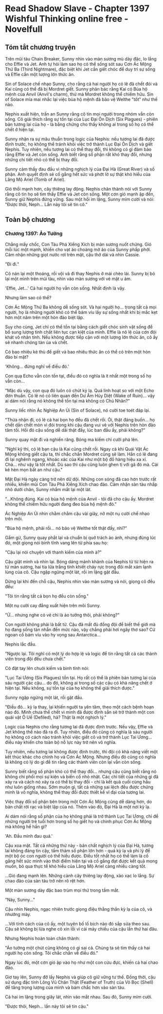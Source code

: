 # Read Shadow Slave - Chapter 1397 Wishful Thinking online free - Novelfull

## Tóm tắt chương truyện

Trên mũi tàu Chain Breaker, Sunny nhìn vào màn sương mù dày đặc, lo lắng cho Effie và Jet. Anh tự hỏi làm sao họ có thể sống sót sau Cơn Ác Mộng Thứ Ba (Third Nightmare), đặc biệt khi Jet cần giết chóc để duy trì sự sống và Effie cần một lượng lớn thức ăn.

Sin of Solace chế nhạo Sunny, cho rằng cả hai người họ có lẽ đã chết đói và Kai cũng có thể đã bị Mordret giết. Sunny phản bác rằng Kai có Bùa hộ mệnh của Anvil (Anvil's charm), thứ mà Mordret không thể chiếm hữu. Sin of Solace mỉa mai nhắc lại việc bùa hộ mệnh đã bảo vệ Welthe "tốt" như thế nào.

Nephis xuất hiện, trấn an Sunny rằng cô tin mọi người trong nhóm vẫn còn sống. Cô giải thích rằng sự tồn tại của Lục Đại Ôn Dịch (Six Plagues) - phiên bản tương lai của họ - là bằng chứng cho thấy không ai trong số họ có thể chết ở hiện tại.

Sunny nhận ra sự mâu thuẫn trong logic của Nephis: nếu tương lai đã được định trước, họ không thể tránh khỏi việc trở thành Lục Đại Ôn Dịch và giết Nephis. Tuy nhiên, nếu tương lai có thể thay đổi, thì không có gì đảm bảo rằng Effie và Jet còn sống. Anh biết rằng số phận rất khó thay đổi, nhưng những chi tiết nhỏ có thể bị thay đổi.

Sunny cảm thấy đau đầu vì những nghịch lý của Đại Hà (Great River) và số phận. Anh quyết định sẽ cố gắng hết sức và phớt lờ sự thật khó hiểu của Lăng Mộ Ariel (Tomb of Ariel).

Gió thổi mạnh hơn, cây thiêng lay động. Nephis chân thành nói với Sunny rằng cô tin họ sẽ tìm thấy Effie và Jet còn sống. Một cơn gió mạnh ập đến, Sunny giữ Nephis đứng vững. Sau một hồi im lặng, Sunny mỉm cười và nói: "Được thôi, Neph... Lần này tôi sẽ tin cô."

## Toàn bộ chương

### Chương 1397: Ảo Tưởng

Chẳng mấy chốc, Con Tàu Phá Xiềng Xích bị màn sương nuốt chửng. Gió mỗi lúc một mạnh, khiến cho vạt áo choàng mờ ảo của Sunny phấp phới. Cảm nhận những giọt nước rơi trên mặt, cậu thở dài và nhìn Cassie.

"Đi đi."

Cô nán lại một thoáng, rồi vội vã đi thay Nephis ở mái chèo lái. Sunny bị bỏ lại một mình trên mũi tàu, nhìn vào màn sương với vẻ mặt u ám.

'Effie, Jet...' Cả hai người họ vẫn còn sống. Nhất định là vậy.

Nhưng làm sao có thể?

Cơn Ác Mộng Thứ Ba không dễ sống sót. Và hai người họ... trong tất cả mọi người, họ là những người khó có thể bám víu lấy sự sống nhất khi bị mắc kẹt hơn một năm trên một hòn đảo biệt lập.

Suy cho cùng, Jet chỉ có thể tồn tại bằng cách giết chóc sinh vật sống để bổ sung lượng tinh chất liên tục cạn kiệt của mình. Effie là nô lệ của cơn đói khát vô nhân tính. Nếu không được tiếp cận với một lượng lớn thức ăn, cô ấy sẽ nhanh chóng tàn úa và chết.

Có bao nhiêu kẻ thù để giết và bao nhiêu thức ăn có thể có trên một hòn đảo bí mật?

'Không... đừng nghĩ về điều đó.'

Con quạ Echo vẫn còn tồn tại, điều đó có nghĩa là ít nhất một trong số họ vẫn còn...

"Mặc dù vậy, con quạ đó luôn có chút kỳ lạ. Quá linh hoạt so với một Echo đơn thuần. Có lẽ nó có liên quan đến Dư Âm Hủy Diệt (Wake of Ruin)... vậy ai dám nói rằng nó không thể tồn tại mà không có Chủ Nhân?"

Sunny liếc nhìn Ác Nghiệp An Ủi (Sin of Solace), nó cười toe toét đáp lại.

"Thừa nhận đi, có lẽ cả hai bọn họ đều đã chết rồi. Ôi, thật đáng buồn... họ chết dần chết mòn vì đói trong khi cậu đang vui vẻ với Nephis trên hòn đảo tăm tối. Hồi đó cậu sống dễ dãi thật đấy, lúc ban đầu ấy, phải không?"

Sunny quay mặt đi và nghiến răng. Bóng ma kiếm chỉ cười phá lên.

"Nghĩ kỹ thì, có lẽ bạn cậu là Kai cũng chết rồi. Ngay cả khi Quái Vật Ác Mộng không giết cậu ta, thì chắc chắn Mordret cũng sẽ làm. Hắn có lẽ đang đi lại nghênh ngang, khoác xác của Kai như một bộ đồ hàng hiệu xa xỉ. Chà... như vậy là tốt nhất. Dù sao thì cậu cũng luôn ghen tị với gã đó mà. Cái kẻ hèn mọn bất an như cậu."

Mặt Đại Hà ngày càng trở nên dữ dội. Những con sóng đã cao hơn trước rất nhiều, khiến mũi Con Tàu Phá Xiềng Xích chao đảo. Cảm nhận sàn tàu nhấp nhô dưới chân, Sunny nhắm mắt lại một lát.

"...Không đúng. Kai có bùa hộ mệnh của Anvil - tôi đã cho cậu ấy. Mordret không thể chiếm hữu người đang đeo bùa hộ mệnh đó."

Ác Nghiệp An Ủi nhìn chằm chằm cậu vài giây, nở một nụ cười chế nhạo trên môi.

"Bùa hộ mệnh, phải rồi... nó bảo vệ Welthe tốt thật đấy, nhỉ?"

Gầm gừ, Sunny quay phắt lại và chuẩn bị quở trách ảo ảnh, nhưng đúng lúc đó, một giọng nói bình tĩnh vang lên từ phía sau họ:

"Cậu lại nói chuyện với thanh kiếm của mình à?"

Cậu giật mình và nhìn lại. Bóng dáng mảnh khảnh của Nephis từ từ hiện ra từ màn sương, hai tia lửa trắng tinh khiết cháy rực trong đôi mắt xám lạnh lùng của cô. Cậu ngập ngừng một lát, rồi im lặng gật đầu.

Dừng lại khi đến chỗ cậu, Nephis nhìn vào màn sương và nói, giọng cô đều đều:

"Tôi tin rằng tất cả bọn họ đều còn sống."

Một nụ cười cay đắng xuất hiện trên môi Sunny.

"Ừ... nhưng nghe có vẻ chỉ là ảo tưởng thôi, phải không?"

Con người không phải là bất tử. Cậu đã mất đủ đồng đội để biết thế giới mà họ đang sống tàn nhẫn đến mức nào, vậy chẳng phải hơi ngây thơ sao? Cứ ngoan cố bám víu vào hy vọng sau Antarctica...

Nephis lắc đầu.

"Ngược lại. Tôi nghĩ có một lý do hợp lệ và logic để tin rằng tất cả các thành viên trong đội đều chưa chết."

Cô đặt tay lên chuôi kiếm và bình tĩnh nói:

"Lục Tai Ương (Six Plagues) tồn tại. Họ rất có thể là phiên bản tương lai của sáu người các cậu... do đó, không ai trong số các cậu có khả năng chết ở hiện tại. Nếu không, sự tồn tại của họ không thể giải thích được."

Sunny ngập ngừng một lát, rồi gật đầu.

"Điều đó... kỳ lạ thay, lại khiến người ta yên tâm, theo một cách bệnh hoạn nào đó. Mình chưa thể chết vì mình đã được định sẵn sẽ trở thành một con quái vật Ô Uế (Defiled), hả? Thật là một nghịch lý."

Logic của Nephis cho rằng tương lai đã được định trước. Nếu vậy, Effie và Jet không thể nào đã ra đi. Tuy nhiên, điều đó cũng có nghĩa là sáu người họ không có cách nào tránh khỏi việc giết cô và trở thành Lục Tai Ương... điều này khiến cho toàn bộ nỗ lực này trở nên vô nghĩa.

Tuy nhiên, nếu tương lai không được định trước, thì đội có khả năng viết một kết thúc khác cho chính họ và Cơn Ác Mộng. Nhưng điều đó cũng có nghĩa là không có lý do gì để tin rằng các thành viên còn lại vẫn còn sống.

Sunny biết rằng số phận khó có thể thay đổi... nhưng cậu cũng biết rằng nó không chi phối mọi sự kiện và biến cố nhỏ nhặt. Các chi tiết của những gì đã xảy ra và cách nó xảy ra có thể bị thay đổi - chỉ là kết quả cuối cùng hầu như luôn giống nhau. Sớm muộn gì, tất cả những sai lệch đều được chứng minh là vô nghĩa, không thể thay đổi được thiết kế vĩ đại của tương lai.

Việc thay đổi số phận bên trong một Cơn Ác Mộng cũng dễ dàng hơn, do bản chất rời rạc và biệt lập của nó. Thêm vào đó, Đại Hà là một nơi kỳ lạ.

Ai dám nói rằng số phận của họ không phải là trở thành Lục Tai Ương, chỉ để những người trẻ tuổi hơn trong số họ giết họ và chinh phục Cơn Ác Mộng mà không hề hấn gì?

'Ah. Đầu mình đau quá.'

Cậu xoa mặt. Tất cả những thứ này - bản chất nghịch lý của Đại Hà, tương lai không đáng tin cậy, tấm thảm số phận lớn hơn - quá kỳ lạ và phi lý để một bộ óc con người có thể hiểu được. Điều tốt nhất họ có thể làm là cố gắng hết sức mình vào thời điểm hiện tại và cố gắng đạt được kết quả mong muốn, bỏ qua thực tế khó hiểu của Lăng Mộ Ariel càng nhiều càng tốt.

...Gió đang mạnh lên. Những cành cây thiêng lay động, xào xạc lo lắng. Sự chao đảo của sàn tàu trở nên rõ rệt hơn.

Một màn sương dày đặc bao trùm mọi thứ trong tầm mắt.

"Này, Sunny..."

Cậu nhìn Nephis, ngạc nhiên trước giọng điệu thẳng thắn kỳ lạ của cô, và nhướng mày.

...Với tính cách của cô ấy, một tuyên bố lố bịch nào đó sắp sửa theo sau. Cậu sẽ không bị lừa nghe cô xin lỗi vì cái máy chiếu của cậu lần thứ hai đâu.

Nhưng Nephis hoàn toàn chân thành:

"Ảo tưởng một chút cũng không có gì sai cả. Chúng ta sẽ tìm thấy cả hai người họ còn sống. Tôi chắc chắn về điều đó."

Ngay lúc đó, một cơn gió ập vào họ như một con cừu đực, khiến cả hai chao đảo.

Giơ tay lên, Sunny đỡ lấy Nephis và giúp cô giữ vững tư thế. Đồng thời, cậu sử dụng đặc tính Lông Vũ Chân Thật (Feather of Truth) của Vỏ Bọc (Shell) để tăng trọng lượng của mình và bám chắc hơn vào sàn tàu.

Cả hai im lặng trong giây lát, nhìn vào mắt nhau. Sau đó, Sunny mỉm cười.

"Được thôi, Neph... lần này tôi sẽ tin cậu."